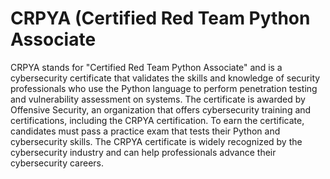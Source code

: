 # CRPYA (Certified Red Team Python Associate

CRPYA stands for "Certified Red Team Python Associate" and is a cybersecurity certificate that validates the skills and knowledge of security professionals who use the Python language to perform penetration testing and vulnerability assessment on systems. The certificate is awarded by Offensive Security, an organization that offers cybersecurity training and certifications, including the CRPYA certification. To earn the certificate, candidates must pass a practice exam that tests their Python and cybersecurity skills. The CRPYA certificate is widely recognized by the cybersecurity industry and can help professionals advance their cybersecurity careers.
